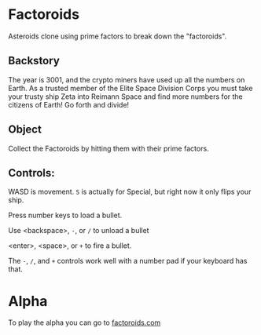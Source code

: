 # Factoroids
Asteroids clone using prime factors to break down the "factoroids".

## Backstory
The year is 3001, and the crypto miners have used up all the numbers on Earth. As a trusted member of the Elite Space Division Corps you must take your trusty ship Zeta into Reimann Space and find more numbers for the citizens of Earth! Go forth and divide!

## Object
Collect the Factoroids by hitting them with their prime factors.

## Controls:
WASD is movement. `S` is actually for Special, but right now it only flips your ship.

Press number keys to load a bullet.

Use \<backspace\>, `-`, or `/` to unload a bullet

\<enter\>, \<space\>, or `+` to fire a bullet.

The `-`, `/`, and `+` controls work well with a number pad if your keyboard has that.


# Alpha

To play the alpha you can go to [factoroids.com](https://factoroids.com/)

